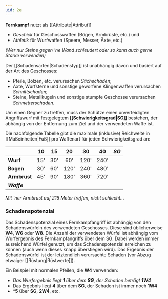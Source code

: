```yaml
---
uid: 2e
---
```

**Fernkampf** nutzt als [[Attribute|Attribut]]
- *Geschick* für Geschosswaffen (Bögen, Armbrüste, etc.) und
- *Athletik* für Wurfwaffen (Speere, Messer, Äxte, etc.)

*(Wer nur Steine gegen 'ne Wand schleudert oder so kann auch gerne Stärke verwenden)*

Der [[Schadensarten|Schadenstyp]] ist unabhängig davon und basiert auf der Art des Geschosses:
- Pfeile, Bolzen, etc. verursachen *Stichschaden*;
- Äxte, Wurfsterne und sonstige geworfene Klingenwaffen verursachen *Schnittschaden*;
- Steine, Metallkugeln und sonstige stumpfe Geschosse verursachen *Schmetterschaden*.

Um einen Gegner zu treffen, muss der Schütze einen unverteidigten Angriffswurf mit festgelegtem **[[Schwierigkeitsgrad|SG]]** bestehen, der abhängig von der Entfernung zum Ziel und der verwendeten Waffe ist.

Die nachfolgende Tabelle gibt die maximale (inklusive) Reichweite in [[Maßeinheiten|Fuß]] pro Waffenart für jeden Schwierigkeitsgrad an:

|          | 10 | 15 | 20 | 30 | 40 | _SG_ |
|:---------|:--:|:--:|:--:|:--:|:--:|:--:|
|**Wurf**      | 15'| 30'| 60'|120'|240'|
|**Bogen**     | 30'| 60'|120'|240'|480'|
|**Armbrust**  | 45'| 90'|180'|360'|720'|
|**_Waffe_**| | |

*Mit 'ner Armbrust auf 216 Meter treffen, nicht schlecht...*

### Schadenspotenzial
Das Schadenspotenzial eines Fernkampfangriff ist abhängig von den Schadenswürfeln des verwendeten Geschosses. Diese sind üblicherweise **W4**, **W6** oder **W8**. Die Anzahl der verwendeten Würfel ist abhängig vom Wurfergebnis des Fernkampfangriffs über dem SG. Dabei werden immer ausreichend Würfel genutzt, um das Schadenspotenzial erreichen zu können (auch wenn dieses knapp überstiegen wird). Das Ergebnis der Schadenswürfel ist der letztendlich verursachte Schaden (vor Abzug etwaiger [[Rüstung|Rüstwerte]]).

Ein Beispiel mit normalen Pfeilen, die **W4** verwenden:
- *Das Wurfergebnis liegt __1__ über dem __SG__, der Schaden beträgt __1W4__*
- Das Ergebnis liegt __4__ über dem __SG__, der Schaden ist immer noch __1W4__
- *__5__ über __SG__, __2W4__, etc.